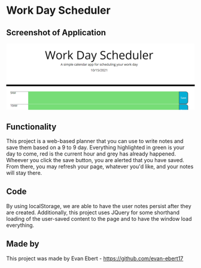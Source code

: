 # Work Day Scheduler

## Screenshot of Application
 ![Work-Day-Scheduler](Assets/75338dd73d706240fa56206b5770b0e4.png)

## Functionality
This project is a web-based planner that you can use to write notes and save them based on a 9 to 9 day. Everything highlighted in green is your day to come, red is the current hour and grey has already happened. Wheever you click the save button, you are alerted that you have saved. From there, you may refresh your page, whatever you'd like, and your notes will stay there.

## Code
By using localStorage, we are able to have the user notes persist after they are created. Additionally, this project uses JQuery for some shorthand loading of the user-saved content to the page and to have the window load everything.

## Made by
This project was made by
Evan Ebert - https://github.com/evan-ebert17 
